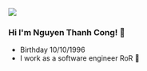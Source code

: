 ![](https://scontent.fsgn2-5.fna.fbcdn.net/v/t1.0-9/75298450_1011741305842932_1774696013013975040_n.jpg?_nc_cat=102&_nc_sid=110474&_nc_ohc=nBPL647JzkQAX-kgSS-&_nc_ht=scontent.fsgn2-5.fna&oh=e2644959c6dc191438172085cb6096fd&oe=5F398BC2)
### Hi I'm Nguyen Thanh Cong! 👋
- Birthday 10/10/1996
- I work as a software engineer RoR 🥑
